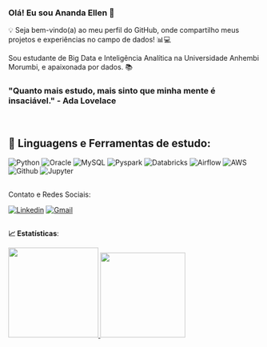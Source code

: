 ### Olá! Eu sou Ananda Ellen 👋

💡 Seja bem-vindo(a) ao meu perfil do GitHub, onde compartilho meus projetos e experiências no campo de dados! 📊💻

Sou estudante de Big Data e Inteligência Analítica na Universidade Anhembi Morumbi, e apaixonada por dados. 📚

### "Quanto mais estudo, mais sinto que minha mente é insaciável." - Ada Lovelace

 <br>
 
 ## 🚀 **Linguagens e Ferramentas de estudo:**
![Python](https://img.shields.io/badge/-Python-black?style=flat-square&logo=Python)
![Oracle](https://img.shields.io/badge/-Oracle-black?style=flat-the-badge&logo=oracle&logoColor=white)
![MySQL](https://img.shields.io/badge/-mysql-black?style?style=flat-the-badge&logo=mysql&logoColor=white)
![Pyspark](https://img.shields.io/badge/-Pyspark-black?style=flat-square&logo=Apache-Spark)
![Databricks](https://img.shields.io/badge/-Databricks-black?style=flat-square&logo=Databricks)
![Airflow](https://img.shields.io/badge/-Airflow-black?style=flat-square&logo=Apache-Airflow)
![AWS](https://img.shields.io/badge/-AWS-black?style=flat-square&logo=Amazon-AWS)
![Github](https://img.shields.io/badge/-Github-black?style=flat-square&logo=Github)
![Jupyter](https://img.shields.io/badge/-Jupyter-black?style=flat-square&logo=Jupyter)

</div>
  
  ##
 
<div> 
 Contato e Redes Sociais:
<br>

[![Linkedin](https://img.shields.io/badge/LinkedIn-0077B5?style=for-the-square&logo=linkedin&logoColor=white)](https://www.linkedin.com/in/anandaellen)
[![Gmail](https://img.shields.io/badge/-Gmail-red?style=for-the-square&logo=Gmail&logoColor=white&link=ananda.ellen.111@gmail.com)](ananda.ellen.111@gmail.com)

</div>

  ## 
  
<div> 
 
<b> :chart_with_upwards_trend: Estatísticas</b>:
 
<div>
  <a href="https://github.com/AnandaEllenmrs">
  <img height="180em" src="https://github-readme-stats.vercel.app/api?username=AnandaEllenmrs&show_icons=true&theme=dark&include_all_commits=true&count_private=true"/>
  <img height="170em" src="https://github-readme-stats.vercel.app/api/top-langs/?username=AnandaEllenmrs&layout=compact&langs_count=7&theme=dark"/>
</div>
<div style="display: inline_block"><br>
